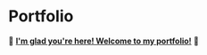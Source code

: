 # Portfolio

🚀 **[I'm glad you're here! Welcome to my portfolio!](https://milivojcevic6.github.io/Portfolio.github.io/)** 🚀

